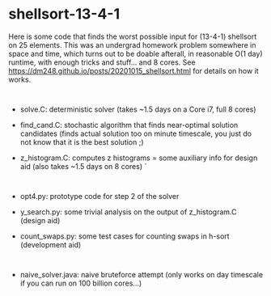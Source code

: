 # shellsort-13-4-1

Here is some code that finds the worst possible input for (13-4-1) shellsort on 25 elements. This was an undergrad homework problem somewhere in space and time, 
which turns out to be doable afterall, in reasonable O(1 day) runtime, with enough tricks and stuff... and 8 cores. See https://dm248.github.io/posts/20201015_shellsort.html for details on how it works.

   ` ` 

* solve.C: deterministic solver (takes ~1.5 days on a Core i7, full 8 cores)
* find_cand.C: stochastic algorithm that finds near-optimal solution candidates (finds actual solution too on minute timescale, you just do not know that it is the best solution ;) 
* z_histogram.C: computes z histograms = some auxiliary info for design aid (also takes ~1.5 days on 8 cores)  `

   ` `

* opt4.py: prototype code for step 2 of the solver
* y_search.py: some trivial analysis on the output of z_histogram.C (design aid) 
* count_swaps.py: some test cases for counting swaps in h-sort (development aid)  

   ` ` 

* naive_solver.java: naive bruteforce attempt (only works on day timescale if you can run on 100 billion cores...)
